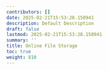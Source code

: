 ```yaml
---
contributors: []
date: 2025-02-21T15:53:28.158941
description: Default Description
draft: false
lastmod: 2025-02-21T15:53:28.158941
summary: ''
title: Online File Storage
toc: true
weight: 810
---
```



